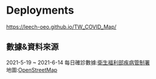 # Deployments
<https://leech-oeo.github.io/TW_COVID_Map/>
## 數據&資料來源
2021-5-19 ~ 2021-6-14 每日確診數據:[衛生福利部疾病管制署](https://www.cdc.gov.tw/)   
地圖:[OpenStreetMap](https://www.openstreetmap.org/)
